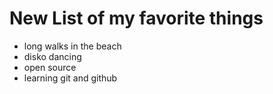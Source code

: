 # New List of my favorite things 
- long walks in the beach
- disko dancing
- open source
- learning git and github

